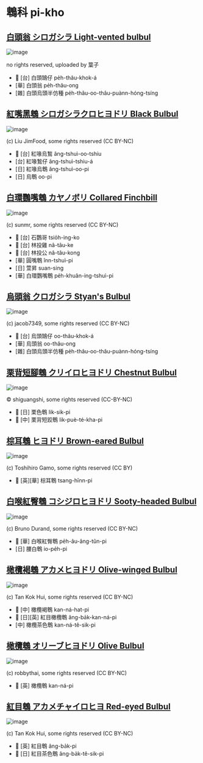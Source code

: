 # 鵯科 pi-kho

## [白頭翁 シロガシラ Light-vented bulbul](https://ebird.org/species/livbul1)

![image](https://inaturalist-open-data.s3.amazonaws.com/photos/59227677/medium.jpeg)

no rights reserved, uploaded by 葉子

- 🎯 [台] 白頭鵠仔 pe̍h-thâu-khok-á
- [華] 白頭翁 pe̍h-thâu-ong
- [雜] 白頭烏頭半仿種 pe̍h-thâu-oo-thâu-puànn-hóng-tsíng

## [紅嘴黑鵯 シロガシラクロヒヨドリ Black Bulbul](https://ebird.org/species/blabul1)

![image](https://inaturalist-open-data.s3.amazonaws.com/photos/76309732/medium.jpg)

(c) Liu JimFood, some rights reserved (CC BY-NC)

- 🎯 [台] 紅喙烏鶖 âng-tshuì-oo-tshiu
- [台] 紅喙鶖仔 âng-tshuì-tshiu-á
- [日] 紅喙烏鵯 âng-tshuì-oo-pi
- [日] 烏鵯 oo-pi

## [白環鸚嘴鵯 カヤノボリ Collared Finchbill](https://ebird.org/species/colfin1)

![image](https://inaturalist-open-data.s3.amazonaws.com/photos/33420257/medium.jpg)

(c) sunmr, some rights reserved (CC BY-NC)

- 🎯 [台] 石鸚哥 tsio̍h-ing-ko
- 🎯 [台] 林投雞 nâ-tâu-ke
- 🎯 [台] 林投公 nâ-tâu-kong
- [華] 圓嘴鵯 înn-tshuì-pi
- [日] 萱昇 suan-sing
- [華] 白環鸚嘴鵯 pe̍h-khuân-ing-tshuì-pi

## [烏頭翁 クロガシラ Styan's Bulbul](https://ebird.org/species/stybul1)

![image](https://inaturalist-open-data.s3.amazonaws.com/photos/31238957/medium.jpg)

(c) jacob7349, some rights reserved (CC BY-NC)

- 🎯 [台] 烏頭鵠仔 oo-thâu-khok-á
- [華] 烏頭翁 oo-thâu-ong
- [雜] 白頭烏頭半仿種 pe̍h-thâu-oo-thâu-puànn-hóng-tsíng

## [栗背短腳鵯 クリイロヒヨドリ Chestnut Bulbul](https://ebird.org/species/chebul1)

![image](https://inaturalist-open-data.s3.amazonaws.com/photos/367129749/large.jpeg)

© shiguangshi, some rights reserved (CC-BY-NC)

- 🎯 [日] 栗色鵯 lik-sik-pi
- 🎯 [中] 栗背短跤鵯 lik-puè-té-kha-pi


## [棕耳鵯 ヒヨドリ Brown-eared Bulbul](https://ebird.org/species/brebul1)

![image](https://inaturalist-open-data.s3.amazonaws.com/photos/20566056/medium.jpg)

(c) Toshihiro Gamo, some rights reserved (CC BY)

- 🎯 [英][華] 棕耳鵯 tsang-hīnn-pi

## [白喉紅臀鵯 コシジロヒヨドリ Sooty-headed Bulbul](https://ebird.org/species/sohbul1)

![image](https://inaturalist-open-data.s3.amazonaws.com/photos/5265681/medium.jpeg)

(c) Bruno Durand, some rights reserved (CC BY-NC)

- 🎯 [華] 白喉紅臀鵯 pe̍h-âu-âng-tûn-pi
- [日] 腰白鵯 io-pe̍h-pi

## [橄欖褐鵯 アカメヒヨドリ Olive-winged Bulbul](https://ebird.org/species/olwbul1)

![image](https://inaturalist-open-data.s3.amazonaws.com/photos/18876219/medium.jpg)

(c) Tan Kok Hui, some rights reserved (CC BY-NC)

- 🎯 [中] 橄欖褐鵯 kan-ná-hat-pi
- 🎯 [日][英] 紅目橄欖鵯 âng-ba̍k-kan-ná-pi
- [中] 橄欖茶色鵯 kan-ná-tê-sik-pi

## [橄欖鵯 オリーブヒヨドリ Olive Bulbul](https://ebird.org/species/olibul1)

![image](https://inaturalist-open-data.s3.amazonaws.com/photos/14865961/medium.jpeg)

(c) robbythai, some rights reserved (CC BY-NC)

- 🎯 [英] 橄欖鵯 kan-ná-pi

## [紅目鵯 アカメチャイロヒヨ Red-eyed Bulbul](https://ebird.org/species/reebul1)

![image](https://inaturalist-open-data.s3.amazonaws.com/photos/20022944/medium.jpg)

(c) Tan Kok Hui, some rights reserved (CC BY-NC)

- 🎯 [英] 紅目鵯 âng-ba̍k-pi
- 🎯 [日] 紅目茶色鵯 âng-ba̍k-tê-sik-pi

